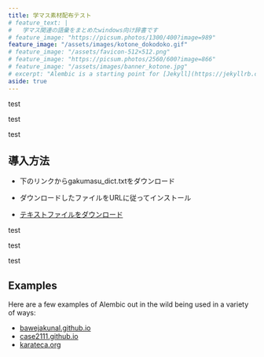 ```yaml
---
title: 学マス素材配布テスト
# feature_text: |
#   学マス関連の語彙をまとめたwindows向け辞書です
# feature_image: "https://picsum.photos/1300/400?image=989"
feature_image: "/assets/images/kotone_dokodoko.gif"
# feature_image: "/assets/favicon-512×512.png"
# feature_image: "https://picsum.photos/2560/600?image=866"
# feature_image: "/assets/images/banner_kotone.jpg"
# excerpt: "Alembic is a starting point for [Jekyll](https://jekyllrb.com/) projects. Rather than starting from scratch, this boilerplate is designed to get the ball rolling immediately. Install it, configure it, tweak it, push it."
aside: true
---
```


test

test

test

<!-- 清夏と入力するとき、わざわざ「清い夏」と入力してから”い”を消すのは面倒ですよね。そんなときに役立つのがこの辞書です。学マス関連の語彙をまとめたwindows向け辞書です。 -->


## 導入方法

- 下のリンクからgakumasu_dict.txtをダウンロード
- ダウンロードしたファイルをURLに従ってインストール

- [テキストファイルをダウンロード](distributed_file.txt)

test

test

test


## Examples

Here are a few examples of Alembic out in the wild being used in a variety of ways:

- [bawejakunal.github.io](https://bawejakunal.github.io/)
- [case2111.github.io](https://case2111.github.io/)
- [karateca.org](https://www.karateca.org/)

